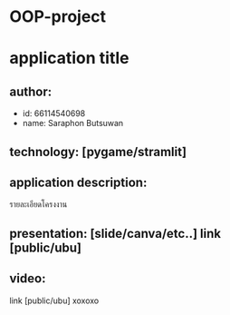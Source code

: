 # OOP-project
# application title

## author:

  * id: 66114540698
  * name: Saraphon Butsuwan
    
## technology: [pygame/stramlit]

## application description:
รายละเอียดโครงงาน

## presentation: [slide/canva/etc..] link [public/ubu]

## video: 
link [public/ubu]
  xoxoxo
